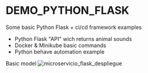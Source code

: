 # DEMO_PYTHON_FLASK
Some basic Python Flask + ci/cd framework examples 
- Python Flask "API" wich returns animal sounds 
- Docker & Minikube basic commands
- Python behave automation example


Basic model
![microservicio_flask_despliegue](https://user-images.githubusercontent.com/33357830/191544947-8c87a34e-67b3-415e-a591-b6c103b8b26c.jpg)
